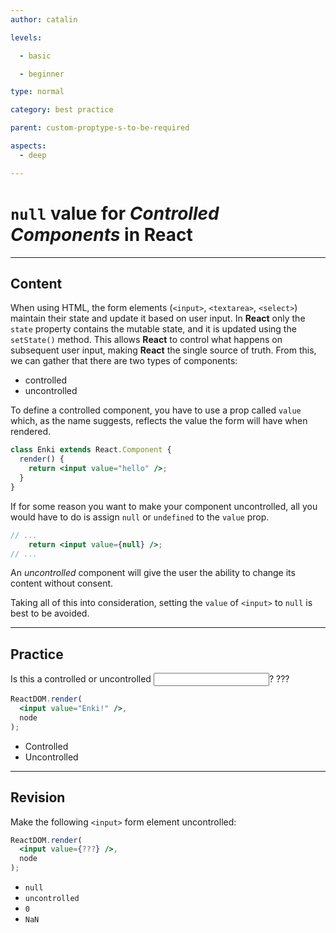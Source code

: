 ```yaml
---
author: catalin

levels:

  - basic

  - beginner

type: normal

category: best practice

parent: custom-proptype-s-to-be-required

aspects:
  - deep

---
```


# `null` value for *Controlled Components* in **React**

---
## Content

When using HTML, the form elements (`<input>`, `<textarea>`, `<select>`) maintain their state and update it based on user input. In **React** only the `state` property contains the mutable state, and it is updated using the `setState()` method. This allows **React** to control what happens on subsequent user input, making **React** the single source of truth. From this, we can gather that there are two types of components:

* controlled
* uncontrolled

To define a controlled component, you have to use a prop called `value` which, as the name suggests, reflects the value the form will have when rendered.

```jsx
class Enki extends React.Component {
  render() {
    return <input value="hello" />;
  }
}
```

If for some reason you want to make your component uncontrolled, all you would have to do is assign `null` or `undefined` to the `value` prop.

```jsx
// ...
    return <input value={null} />;
// ...
```

An *uncontrolled* component will give the user the ability to change its content without consent.

Taking all of this into consideration, setting the `value` of `<input>` to `null` is best to be avoided.

---
## Practice

Is this a controlled or uncontrolled <input>? ???

```jsx
ReactDOM.render(
  <input value="Enki!" />,
  node
);
```

* Controlled
* Uncontrolled

---
## Revision

Make the following `<input>` form element uncontrolled:

```jsx
ReactDOM.render(
  <input value={???} />,
  node
);
```


* `null`
* `uncontrolled`
* `0`
* `NaN`


